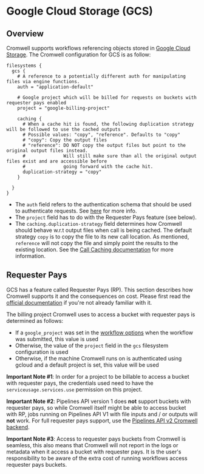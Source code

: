 # Google Cloud Storage (GCS)

## Overview 

Cromwell supports workflows referencing objects stored in [Google Cloud Storage](https://cloud.google.com/storage/).
The Cromwell configuration for GCS is as follow:

```hocon
filesystems {
  gcs {
    # A reference to a potentially different auth for manipulating files via engine functions.
    auth = "application-default"

    # Google project which will be billed for requests on buckets with requester pays enabled
    project = "google-billing-project"

    caching {
      # When a cache hit is found, the following duplication strategy will be followed to use the cached outputs
      # Possible values: "copy", "reference". Defaults to "copy"
      # "copy": Copy the output files
      # "reference": DO NOT copy the output files but point to the original output files instead.
      #              Will still make sure than all the original output files exist and are accessible before
      #              going forward with the cache hit.
      duplication-strategy = "copy"
    }
  
  }
}
```

- The `auth` field refers to the authentication schema that should be used to authenticate requests. See [here](../backends/Google.md) for more info.
- The `project` field has to do with the Requester Pays feature (see below).
- The `caching.duplication-strategy` field determines how Cromwell should behave w.r.t output files when call is being cached. The default strategy `copy` is to copy the file to its new call location. As mentioned, `reference` will not copy the file and simply point the results to the existing location.
See the [Call Caching documentation](../CallCaching.md) for more information.

## Requester Pays

GCS has a feature called Requester Pays (RP). This section describes how Cromwell supports it and the consequences on cost. Please first read the [official documentation](https://cloud.google.com/storage/docs/requester-pays) if you're not already familiar with it.

The billing project Cromwell uses to access a bucket with requester pays is determined as follows:

- If a `google_project` was set in the [workflow options](../wf_options/Google.md) when the workflow was submitted, this value is used
- Otherwise, the value of the `project` field in the `gcs` filesystem configuration is used
- Otherwise, if the machine Cromwell runs on is authenticated using gcloud and a default project is set, this value will be used

**Important Note #1**: In order for a project to be billable to access a bucket with requester pays, the credentials used need to have the `serviceusage.services.use` permission on this project. 

**Important Note #2**: Pipelines API version 1 does **not** support buckets with requester pays, so while Cromwell itself might be able to access bucket with RP, jobs running on Pipelines API V1 with file inputs and / or outputs will **not** work.
For full requester pays support, use the [Pipelines API v2 Cromwell backend](https://github.com/broadinstitute/cromwell/blob/develop/CHANGELOG.md#pipelines-api-v2). 

**Important Note #3**: Access to requester pays buckets from Cromwell is seamless, this also means that Cromwell will not report in the logs or metadata when it access a bucket with requester pays. It is the user's responsibility to be aware of the extra cost of running workflows access requester pays buckets.
